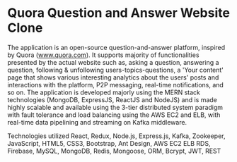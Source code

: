 # Quora Question and Answer Website Clone
The application is an open-source question-and-answer platform, inspired by Quora (www.quora.com). It supports majority of functionalities presented by the actual website such as, asking a question, answering a question, following & unfollowing users-topics-questions, a 'Your content' page that shows various interesting analytics about the users' posts and interactions with the platform, P2P messaging, real-time notifications, and so on. The application is developed majorly using the MERN stack technologies (MongoDB, ExpressJS, ReactJS and NodeJS) and is made highly scalable and available using the 3-tier distributed system paradigm with fault tolerance and load balancing using the AWS EC2 and ELB, with real-time data pipelining and streaming on Kafka middleware.

Technologies utilized
React, Redux, Node.js, Express.js, Kafka, Zookeeper, JavaScript, HTML5, CSS3, Bootstrap, Ant Design, AWS EC2 ELB RDS, Firebase, MySQL, MongoDB, Redis, Mongoose, ORM, Bcrypt, JWT, REST
